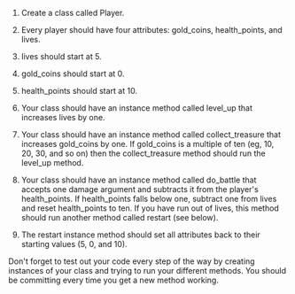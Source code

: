 1. Create a class called Player.

2. Every player should have four attributes: gold_coins, health_points, and lives.

3. lives should start at 5.

4. gold_coins should start at 0.

5. health_points should start at 10.

6. Your class should have an instance method called level_up that increases lives by one.

7. Your class should have an instance method called collect_treasure that increases gold_coins by one.
If gold_coins is a multiple of ten (eg, 10, 20, 30, and so on) then the collect_treasure method should run the level_up method.

8. Your class should have an instance method called do_battle that accepts one damage argument and subtracts it from the player's health_points.
If health_points falls below one, subtract one from lives and reset health_points to ten. If you have run out of lives, this method should run another method called restart (see below).

9. The restart instance method should set all attributes back to their starting values (5, 0, and 10).

Don't forget to test out your code every step of the way by creating instances of your class and trying to run your different methods. You should be committing every time you get a new method working.
